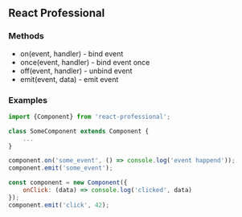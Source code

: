 ## React Professional

### Methods

- on(event, handler) - bind event
- once(event, handler) - bind event once
- off(event, handler) - unbind event
- emit(event, data) - emit event

### Examples

```javascript
import {Component} from 'react-professional';

class SomeComponent extends Component {
    ...
}

component.on('some_event', () => console.log('event happend'));
component.emit('some_event');
```

```javascript
const component = new Component({
    onClick: (data) => console.log('clicked', data)
});
component.emit('click', 42);
```
